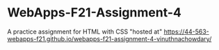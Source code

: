 # WebApps-F21-Assignment-4
A practice assignment for HTML with CSS
"hosted at" https://44-563-webapps-f21.github.io/webapps-f21-assignment-4-vinuthnachowdary/


